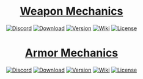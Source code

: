 <div align="center">
  
# [Weapon Mechanics](https://github.com/WeaponMechanics/MechanicsMain) 
  [![Discord](https://img.shields.io/discord/306158221473742848.svg?label=&logo=discord&logoColor=ffffff&color=7389D8&labelColor=6A7EC2)](https://discord.gg/ERVgpfg)
  [![Download](https://img.shields.io/github/downloads/WeaponMechanics/MechanicsMain/total?color=green)](https://github.com/WeaponMechanics/MechanicsMain/releases/latest)
  [![Version](https://img.shields.io/github/v/release/WeaponMechanics/MechanicsMain?include_prereleases&label=version)](https://github.com/WeaponMechanics/MechanicsMain/releases/latest)
  [![Wiki](https://img.shields.io/badge/-wiki%20-blueviolet)](https://github.com/WeaponMechanics/MechanicsMain/wiki)
  [![License](https://img.shields.io/github/license/WeaponMechanics/MechanicsMain)](https://github.com/WeaponMechanics/MechanicsMain/blob/master/LICENSE)
</div>

<div align="center">
  
# [Armor Mechanics](https://github.com/WeaponMechanics/ArmorMechanics) 
  [![Discord](https://img.shields.io/discord/306158221473742848.svg?label=&logo=discord&logoColor=ffffff&color=7389D8&labelColor=6A7EC2)](https://discord.gg/ERVgpfg)
  [![Download](https://img.shields.io/github/downloads/WeaponMechanics/ArmorMechanics/total?color=green)](https://github.com/WeaponMechanics/ArmorMechanics/releases/latest)
  [![Version](https://img.shields.io/github/v/release/WeaponMechanics/ArmorMechanics?include_prereleases&label=version)](https://github.com/WeaponMechanics/ArmorMechanics/releases/latest)
  [![Wiki](https://img.shields.io/badge/-wiki%20-blueviolet)](https://github.com/WeaponMechanics/ArmorMechanics/wiki)
  [![License](https://img.shields.io/github/license/WeaponMechanics/ArmorMechanics)](https://github.com/WeaponMechanics/ArmorMechanics/blob/master/LICENSE)
</div>
